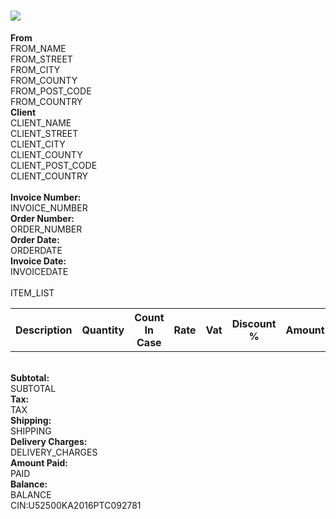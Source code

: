<div class="panel panel-default">
    <div class="panel-heading center-block" >
        <h1 class="panel-title center-block"><img src='http://localhost:63342/bulkwize/MobileFiles/www/img/home.png'/></h1>
    </div>
    <div class="panel-body">
        <div class="row">
            <div class="col-xs-6">
                <strong>From</strong>
                <div>FROM_NAME</div>
                <div>FROM_STREET</div>
                <div>FROM_CITY</div>
                <div>FROM_COUNTY</div>
                <div>FROM_POST_CODE</div>
                <div>FROM_COUNTRY</div>
            </div>
            <div class="col-xs-6">
                <strong>Client</strong>
                <div>CLIENT_NAME</div>
                <div>CLIENT_STREET</div>
                <div>CLIENT_CITY</div>
                <div>CLIENT_COUNTY</div>
                <div>CLIENT_POST_CODE</div>
                <div>CLIENT_COUNTRY</div>
            </div>
        </div>
        <br />
        <div class="row">
        <div class="col-xs-6">
            <strong>Invoice Number:</strong>
            <div>INVOICE_NUMBER</div>
        </div>
        <div class="col-xs-6">
             <strong>Order Number:</strong>
             <div >ORDER_NUMBER</div>
         </div>
        </div>
        <div class="row">
            <div class="col-xs-3"><strong>Order Date:</strong></div>
            <div class="col-xs-9">ORDERDATE</div>
        </div>
        <div class="row">
            <div class="col-xs-3"><strong>Invoice Date:</strong></div>
            <div class="col-xs-9">INVOICEDATE</div>
        </div>
        <br />
        <table class="table">
            <tr>
                <th>Description</th>
                <th>Quantity</th>
                <th>Count In Case</th>
                <th>Rate</th>
                <th>Vat</th>
                 <th>Discount %</th>
                <th>Amount</th>
            </tr>
            ITEM_LIST
        </table>
        <br />
        <div class="row">
            <div class="col-xs-9"><strong class="pull-right">Subtotal:</strong></div>
            <div class="col-xs-3">SUBTOTAL</div>
            <div class="col-xs-9"><strong class="pull-right">Tax:</strong></div>
            <div class="col-xs-3">TAX</div>
            <div class="col-xs-9"><strong class="pull-right">Shipping:</strong></div>
            <div class="col-xs-3">SHIPPING</div>
            <div class="col-xs-9"><strong class="pull-right">Delivery Charges:</strong></div>
            <div class="col-xs-3">DELIVERY_CHARGES</div>
            <div class="col-xs-9"><strong class="pull-right">Amount Paid:</strong></div>
            <div class="col-xs-3">PAID</div>
            <div class="col-xs-9"><strong class="pull-right">Balance:</strong></div>
            <div class="col-xs-3">BALANCE</div>
        </div>
        <div class="row">
           <div class="col-xs-6">
            <strong></strong>
            <div>CIN:U52500KA2016PTC092781</div>
           </div>
        </div>
    </div>
</div>

